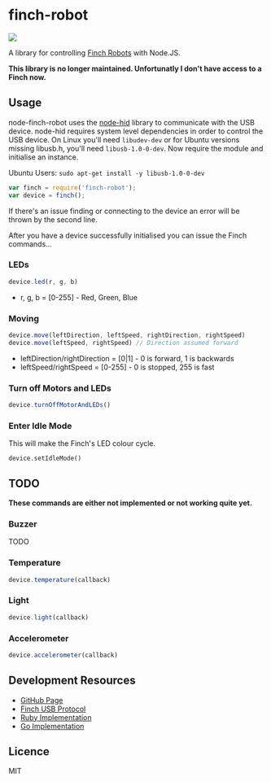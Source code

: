 # finch-robot

![](http://f.cl.ly/items/0708452q3i0C3t2n381T/f_sm.jpg)

A library for controlling [Finch Robots](http://www.finchrobot.com/) with Node.JS.

**This library is no longer maintained. Unfortunatly I don't have access to a Finch now.**

## Usage

node-finch-robot uses the [node-hid](https://github.com/node-hid/node-hid) library to communicate with the USB device. node-hid requires system level dependencies in order to control the USB device. On Linux you'll need `libudev-dev` or for Ubuntu versions missing libusb.h, you'll need `libusb-1.0-0-dev`. Now require the module and initialise an instance.

Ubuntu Users: `sudo apt-get install -y libusb-1.0-0-dev`


```js
var finch = require('finch-robot');
var device = finch();
```

If there's an issue finding or connecting to the device an error will be thrown by the second line.

After you have a device successfully initialised you can issue the Finch commands...

### LEDs

```js
device.led(r, g, b)
```

* r, g, b = [0-255] - Red, Green, Blue

### Moving

```js
device.move(leftDirection, leftSpeed, rightDirection, rightSpeed)
device.move(leftSpeed, rightSpeed) // Direction assumed forward
```

* leftDirection/rightDirection = [0|1] - 0 is forward, 1 is backwards
* leftSpeed/rightSpeed = [0-255] - 0 is stopped, 255 is fast


### Turn off Motors and LEDs

```js
device.turnOffMotorAndLEDs()
```

### Enter Idle Mode

This will make the Finch's LED colour cycle.

```
device.setIdleMode()
```


## TODO

**These commands are either not implemented or not working quite yet.**

### Buzzer

TODO

### Temperature

```js
device.temperature(callback)
```

### Light

```js
device.light(callback)
```

### Accelerometer

```js
device.accelerometer(callback)
```

## Development Resources

* [GitHub Page](http://github.com/bencevans/node-finch-robot)
* [Finch USB Protocol](http://www.finchrobot.com/usb-protocol)
* [Ruby Implementation](https://github.com/JARodrick/finch_ruby)
* [Go Implementation](https://github.com/agnivade/GoFinch)

## Licence

MIT
